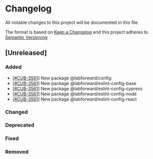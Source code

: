 # Changelog

All notable changes to this project will be documented in this file.

The format is based on [Keep a Changelog](http://keepachangelog.com/en/1.0.0/)
and this project adheres to [Semantic Versioning](http://semver.org/spec/)

## [Unreleased]

### Added

- [[#CUB-3561]](https://labforward.atlassian.net/browse/CUB-3561) New package @labforward/config
- [[#CUB-3561]](https://labforward.atlassian.net/browse/CUB-3561) New package @labforward/eslint-config-base
- [[#CUB-3561]](https://labforward.atlassian.net/browse/CUB-3561) New package @labforward/eslint-config-cypress
- [[#CUB-3561]](https://labforward.atlassian.net/browse/CUB-3561) New package @labforward/eslint-config-node
- [[#CUB-3561]](https://labforward.atlassian.net/browse/CUB-3561) New package @labforward/eslint-config-react

### Changed

### Deprecated

### Fixed

### Removed
